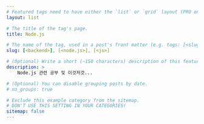 ```yaml
---
# Featured tags need to have either the `list` or `grid` layout (PRO only).
layout: list

# The title of the tag's page.
title: Node.js

# The name of the tag, used in a post's front matter (e.g. tags: [<slug>]).
slug: [<backend>], [<node.js>], [<js>]

# (Optional) Write a short (~150 characters) description of this featured tag.
description: >
    Node.js 관련 공부 및 이것저것...

# (Optional) You can disable grouping posts by date.
# no_groups: true

# Exclude this example category from the sitemap.
# DON'T USE THIS SETTING IN YOUR CATEGORIES!
sitemap: false
---
```


